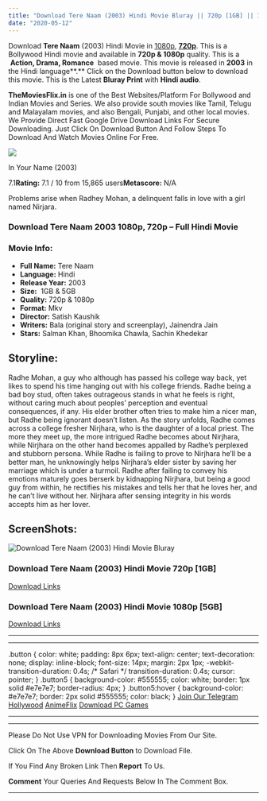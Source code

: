 ```yaml
---
title: "Download Tere Naam (2003) Hindi Movie Bluray || 720p [1GB] || 1080p [5GB]"
date: "2020-05-12"
---
```


Download **Tere Naam** (2003) Hindi Movie in [1080p](https://1moviesflix.com/1080p-movies/), [**720p**](https://1moviesflix.com/720p-movies/). This is a Bollywood Hindi movie and available in **720p & 1080p** quality. This is a  **Action, Drama, Romance**  based movie. This movie is released in **2003** in the Hindi language**.** Click on the Download button below to download this movie. This is the Latest **Bluray Print** with **Hindi audio**.

**TheMoviesFlix.in** is one of the Best Websites/Platform For Bollywood and Indian Movies and Series. We also provide south movies like Tamil, Telugu and Malayalam movies, and also Bengali, Punjabi, and other local movies. We Provide Direct Fast Google Drive Download Links For Secure Downloading. Just Click On Download Button And Follow Steps To Download And Watch Movies Online For Free.

[![](https://m.media-amazon.com/images/M/MV5BMjNhN2FiZDUtYmRhYi00MTI5LWEwZGEtZDM3ODA4ZTE1MDMzXkEyXkFqcGdeQXVyODE5NzE3OTE@._V1_SX300.jpg)](https://www.imdb.com/title/tt0374271/ "In Your Name")

In Your Name (2003)

7.1**Rating:** 7.1 / 10 from 15,865 users**Metascore:** N/A

Problems arise when Radhey Mohan, a delinquent falls in love with a girl named Nirjara.

### Download Tere Naam 2003 1080p, 720p – Full Hindi Movie

### Movie Info:

- **Full Name:** Tere Naam
- **Language:** Hindi
- **Release Year:** 2003
- **Size:**  1GB & 5GB
- **Quality:** 720p & 1080p
- **Format:** Mkv
- **Director:** Satish Kaushik
- **Writers:** Bala (original story and screenplay), Jainendra Jain
- **Stars:** Salman Khan, Bhoomika Chawla, Sachin Khedekar

## Storyline:

Radhe Mohan, a guy who although has passed his college way back, yet likes to spend his time hanging out with his college friends. Radhe being a bad boy stud, often takes outrageous stands in what he feels is right, without caring much about peoples’ perception and eventual consequences, if any. His elder brother often tries to make him a nicer man, but Radhe being ignorant doesn’t listen. As the story unfolds, Radhe comes across a college fresher Nirjhara, who is the daughter of a local priest. The more they meet up, the more intrigued Radhe becomes about Nirjhara, while Nirjhara on the other hand becomes appalled by Radhe’s perplexed and stubborn persona. While Radhe is failing to prove to Nirjhara he’ll be a better man, he unknowingly helps Nirjhara’s elder sister by saving her marriage which is under a turmoil. Radhe after failing to convey his emotions maturely goes berserk by kidnapping Nirjhara, but being a good guy from within, he rectifies his mistakes and tells her that he loves her, and he can’t live without her. Nirjhara after sensing integrity in his words accepts him as her lover.

## ScreenShots:

![Download Tere Naam (2003) Hindi Movie Bluray](https://i.imgur.com/4rA9VuN.jpg)

### Download Tere Naam (2003) Hindi Movie 720p \[1GB\]

[Download Links](https://1moviesflix.com?a270777880=V3hZRklhcjAxRnNMcmk2QktOc2NERGFCbDljUFUxaXJqaDBoRWYxTlgzdWtIUkJQYmM2YVdjMGRreFVjNlZMc3hwaEUzRk9Ed0VIVUpoSjlkRFpmcnJ5cWkzb3VGcm9YTGtHdldHVk9JdFE9)

### Download Tere Naam (2003) Hindi Movie 1080p \[5GB\] 

[Download Links](https://1moviesflix.com?a270777880=V3hZRklhcjAxRnNMcmk2QktOc2NERGFCbDljUFUxaXJqaDBoRWYxTlgzdWtIUkJQYmM2YVdjMGRreFVjNlZMc1JpNEFBbG5mSkQvdE1iR0hGMHN3a2tSTFdtbUdqMkZ5VjlHakxHYXQ0MDg9)

* * *

* * *

.button { color: white; padding: 8px 6px; text-align: center; text-decoration: none; display: inline-block; font-size: 14px; margin: 2px 1px; -webkit-transition-duration: 0.4s; /\* Safari \*/ transition-duration: 0.4s; cursor: pointer; } .button5 { background-color: #555555; color: white; border: 1px solid #e7e7e7; border-radius: 4px; } .button5:hover { background-color: #e7e7e7; border: 2px solid #555555; color: black; } [Join Our Telegram](http://gdrivepro.xyz/join.php) [Hollywood](https://moviesverse.com/) [AnimeFlix](https://animeflix.in/) [Download PC Games](https://gamesflix.net/)  

* * *

* * *

  

Please Do Not Use VPN for Downloading Movies From Our Site.

Click On The Above **Download Button** to Download File.

If You Find Any Broken Link Then **Report** To Us.

**Comment** Your Queries And Requests Below In The Comment Box.

* * *
